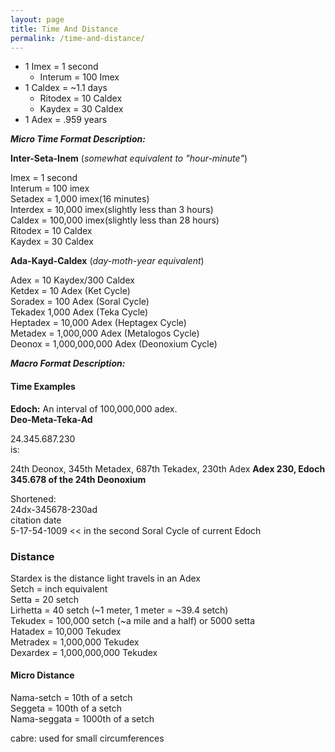 ```yaml
---
layout: page
title: Time And Distance
permalink: /time-and-distance/
---
```

- 1 Imex = 1 second
    - Interum = 100 Imex
- 1 Caldex = ~1.1 days
    - Ritodex = 10 Caldex
    - Kaydex = 30 Caldex
- 1 Adex = .959 years<br>


_**Micro Time Format Description:**_<br>

**Inter-Seta-Inem** (_somewhat equivalent to "hour-minute"_)

Imex = 1 second<br>
Interum = 100 imex<br>
Setadex = 1,000 imex(16 minutes)<br>
Interdex = 10,000 imex(slightly less than 3 hours)<br>
Caldex = 100,000 imex(slightly less than 28 hours)<br>
Ritodex = 10 Caldex<br>
Kaydex = 30 Caldex<br>

**Ada-Kayd-Caldex** (_day-moth-year equivalent_)

Adex = 10 Kaydex/300 Caldex<br>
Ketdex = 10 Adex (Ket Cycle)<br>
Soradex = 100 Adex (Soral Cycle)<br>
Tekadex 1,000 Adex (Teka Cycle)<br>
Heptadex = 10,000 Adex (Heptagex Cycle)<br>
Metadex = 1,000,000 Adex (Metalogos Cycle)<br>
Deonox = 1,000,000,000 Adex (Deonoxium Cycle)<br>

_**Macro Format Description:**_ <br>

#### Time Examples

**Edoch:** An interval of 100,000,000 adex.<br>
**Deo-Meta-Teka-Ad**<br>

24.345.687.230<br>
is:<br>

24th Deonox, 345th Metadex, 687th Tekadex, 230th Adex **Adex 230, Edoch 345.678 of the 24th Deonoxium**

Shortened:<br>
24dx-345678-230ad<br>
citation date<br>
5-17-54-1009 << in the second Soral Cycle of current Edoch<br>

### Distance

Stardex is the distance light travels in an Adex<br>
Setch = inch equivalent<br>
Setta = 20 setch<br>
Lirhetta = 40 setch (~1 meter, 1 meter = ~39.4 setch)<br>
Tekudex = 100,000 setch (~a mile and a half) or 5000 setta<br>
Hatadex = 10,000 Tekudex<br>
Metradex = 1,000,000 Tekudex<br>
Dexardex = 1,000,000,000 Tekudex<br>

#### Micro Distance

Nama-setch = 10th of a setch<br>
Seggeta = 100th of a setch<br>
Nama-seggata = 1000th of a setch<br>

cabre: used for small circumferences<br>
